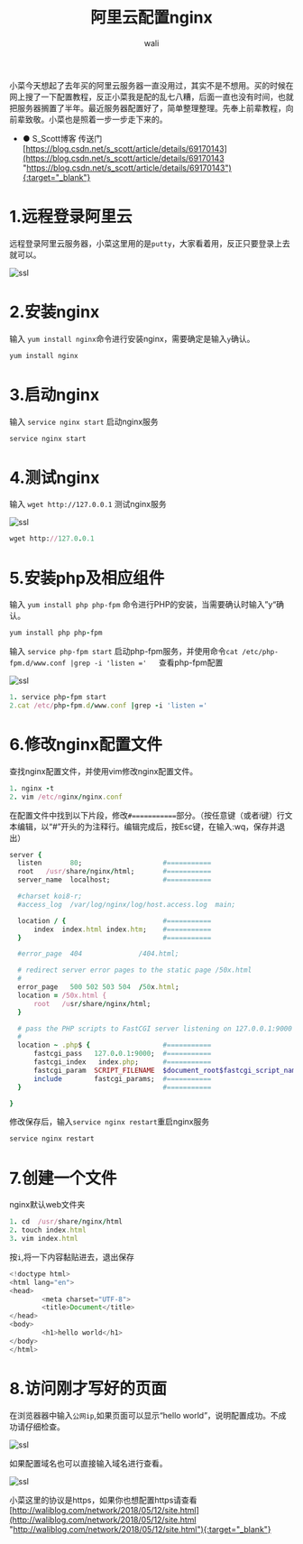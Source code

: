 ﻿---
layout: post
title: 阿里云配置nginx   #标题
tagline: 在阿里云服务器上配置nginx,并从外网访问
category: network      #分类
author: wali    #作者
tag: network     #标签
ghurl:        #github url
ghurl_zip:    #github zip下载

post_nav: ["1.远程登录阿里云","2.安装nginx","3.启动nginx","4.测试nginx","5.安装php及相应组件","6.修改nginx配置文件","7.创建一个文件","8.访问刚才写好的页面 "]
---

小菜今天想起了去年买的阿里云服务器一直没用过，其实不是不想用。买的时候在网上搜了一下配置教程，反正小菜我是配的乱七八糟，后面一直也没有时间，也就把服务器搁置了半年。最近服务器配置好了，简单整理整理。先奉上前辈教程，向前辈致敬。小菜也是照着一步一步走下来的。

* ● S_Scott博客 传送门[https://blog.csdn.net/s_scott/article/details/69170143](https://blog.csdn.net/s_scott/article/details/69170143 "https://blog.csdn.net/s_scott/article/details/69170143"){:target="_blank"}

# 1.远程登录阿里云

远程登录阿里云服务器，小菜这里用的是`putty`，大家看着用，反正只要登录上去就可以。 

![ssl](http://p4mxf46uj.bkt.clouddn.com/nginx/nginx_1.jpg)

# 2.安装nginx

输入 `yum install nginx`命令进行安装nginx，需要确定是输入`y`确认。

```ruby
yum install nginx  
```

# 3.启动nginx

输入 `service nginx start` 启动nginx服务

```ruby
service nginx start  
```

# 4.测试nginx

输入 `wget http://127.0.0.1` 测试nginx服务   

![ssl](http://p4mxf46uj.bkt.clouddn.com/nginx/nginx_2.jpg)

```ruby
wget http://127.0.0.1    
```

# 5.安装php及相应组件

输入 `yum install php php-fpm` 命令进行PHP的安装，当需要确认时输入”y“确认。

```ruby
yum install php php-fpm 
```

输入 `service php-fpm start` 启动php-fpm服务，并使用命令`cat /etc/php-fpm.d/www.conf |grep -i 'listen ='  
`查看php-fpm配置  

![ssl](http://p4mxf46uj.bkt.clouddn.com/nginx/nginx_3.jpg)

```ruby
1. service php-fpm start  
2.cat /etc/php-fpm.d/www.conf |grep -i 'listen ='   
```

# 6.修改nginx配置文件

查找nginx配置文件，并使用vim修改nginx配置文件。

```ruby
1. nginx -t  
2. vim /etc/nginx/nginx.conf  
```

在配置文件中找到以下片段，修改`#===========`部分。（按任意键（或者i键）行文本编辑，以“#”开头的为注释行。编辑完成后，按Esc键，在输入:wq，保存并退出）

```ruby
server {
  listen       80;                    #===========
  root   /usr/share/nginx/html;       #=========== 
  server_name  localhost; 			  #===========

  #charset koi8-r;
  #access_log  /var/log/nginx/log/host.access.log  main;

  location / {                        #===========
      index  index.html index.htm;    #===========
  }                                   #===========

  #error_page  404              /404.html;

  # redirect server error pages to the static page /50x.html
  #
  error_page   500 502 503 504  /50x.html;
  location = /50x.html {
      root   /usr/share/nginx/html;
  }

  # pass the PHP scripts to FastCGI server listening on 127.0.0.1:9000
  #
  location ~ .php$ {                  #=========== 
      fastcgi_pass   127.0.0.1:9000;  #=========== 
      fastcgi_index   index.php;      #===========
      fastcgi_param  SCRIPT_FILENAME  $document_root$fastcgi_script_name;   #===========
      include        fastcgi_params;  #===========
  }                                   #===========

}
```

修改保存后，输入`service nginx restart`重启nginx服务

```ruby
service nginx restart  
```

# 7.创建一个文件

nginx默认web文件夹
```ruby
1. cd  /usr/share/nginx/html    
2. touch index.html
3. vim index.html
```

按`i`,将一下内容黏贴进去，退出保存

```javascript
<!doctype html>
<html lang="en">
<head>
        <meta charset="UTF-8">
        <title>Document</title>
</head>
<body>
        <h1>hello world</h1>
</body>
</html>

```

# 8.访问刚才写好的页面 

在浏览器器中输入`公网ip`,如果页面可以显示“hello world”，说明配置成功。不成功请仔细检查。

![ssl](http://p4mxf46uj.bkt.clouddn.com/nginx/nginx_4.jpg)

如果配置域名也可以直接输入域名进行查看。

![ssl](http://p4mxf46uj.bkt.clouddn.com/nginx/nginx_5.jpg)

小菜这里的协议是https，如果你也想配置https请查看[http://waliblog.com/network/2018/05/12/site.html](http://waliblog.com/network/2018/05/12/site.html "http://waliblog.com/network/2018/05/12/site.html"){:target="_blank"}







